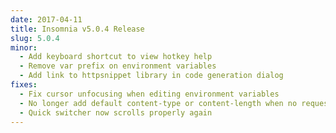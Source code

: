 ```yaml
---
date: 2017-04-11
title: Insomnia v5.0.4 Release
slug: 5.0.4
minor: 
  - Add keyboard shortcut to view hotkey help
  - Remove var prefix on environment variables
  - Add link to httpsnippet library in code generation dialog
fixes:
  - Fix cursor unfocusing when editing environment variables
  - No longer add default content-type or content-length when no request body
  - Quick switcher now scrolls properly again
---
```


